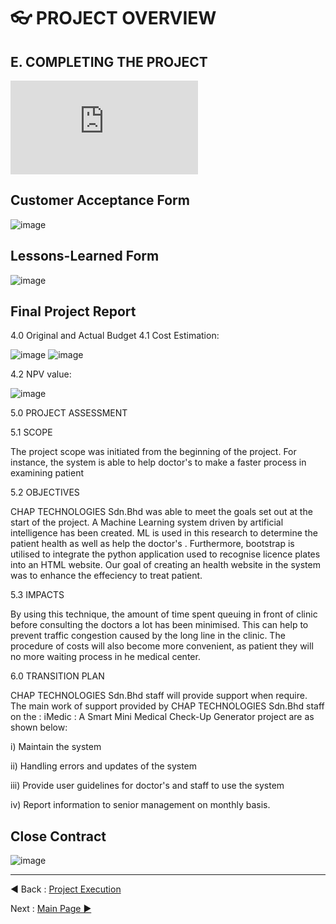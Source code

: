# 👓 PROJECT OVERVIEW
## E. COMPLETING THE PROJECT
![whole file in pdf](https://github.com/rootReb0rn/iMedic/blob/cdaf59ae51a1b5abf19cde2bb1c97d9bbfce2d96/Documentation/closing.pdf)

## Customer Acceptance Form
![image](https://github.com/rootReb0rn/iMedic/blob/ec50bdc8158c66b015e75c27bdb200abcd5d20c3/Documentation/11.PNG)
## Lessons-Learned Form
![image](https://github.com/rootReb0rn/iMedic/blob/ec50bdc8158c66b015e75c27bdb200abcd5d20c3/Documentation/2222.PNG)

## Final Project Report
4.0 Original and Actual Budget
4.1 Cost Estimation:

![image](https://github.com/rootReb0rn/iMedic/blob/65c6b3d9d9a9b481fd14d210ccb815d63a1f1ff4/Documentation/4444444.PNG)
![image](https://github.com/rootReb0rn/iMedic/blob/aa52a1876f8cdec1135636977f10b519662b0f12/Documentation/55555.PNG)



  4.2 NPV value:
  
  ![image](https://github.com/rootReb0rn/iMedic/blob/f89e5cae36084cd94e6dd8864dc7077ca75f02ff/Documentation/6666.PNG)
  
5.0 PROJECT ASSESSMENT

5.1 SCOPE

The project scope was initiated from the beginning of the project. For instance, the system is able to help doctor's to make a faster process in examining patient


5.2 OBJECTIVES

CHAP TECHNOLOGIES Sdn.Bhd was able to meet the goals set out at the start of the project. A Machine Learning system driven by artificial intelligence has been created. ML is used in this research to determine the patient health as well as help the doctor's . Furthermore, bootstrap is utilised to integrate the python application used to recognise licence plates into an HTML website. Our goal of creating an health website in the system was to enhance the effeciency to treat patient.

5.3 IMPACTS

By using this technique, the amount of time spent queuing in front of clinic before consulting the doctors a lot has been minimised. This can help to prevent traffic congestion caused by the long line in the clinic. The procedure of costs will also become more convenient, as patient they will no more waiting process in he medical center.

6.0 TRANSITION PLAN

CHAP TECHNOLOGIES Sdn.Bhd staff will provide support when require. The main work of support provided by CHAP TECHNOLOGIES Sdn.Bhd staff on the :   iMedic : A Smart Mini Medical Check-Up Generator project are as shown below:

i) Maintain the system

ii) Handling errors and updates of the system

iii) Provide user guidelines for doctor's and staff to use the system

iv) Report information to senior management on monthly basis.


## Close Contract
![image](https://github.com/rootReb0rn/iMedic/blob/ec50bdc8158c66b015e75c27bdb200abcd5d20c3/Documentation/3333.PNG)


















---
◀ Back : [Project Execution](D-PROJECT_EXECUTION.md)  

Next : [Main Page ▶](../README.md)
